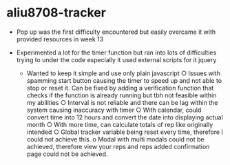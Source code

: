 # aliu8708-tracker

- Pop up was the first difficulty encountered but easily overcame it with provided resources in week 13
	
- Experimented a lot for the timer function but ran into lots of difficulties trying to under the code especially it used external scripts for it jquery 
    -  Wanted to keep it simple and use only plain javascript
	○ Issues with spamming start button causing the timer to speed up and not able to stop or reset it. Can be fixed by adding a verification function that checks if the function is already running but tbh not feasible within my abilities
	○ Interval is not reliable and there can be lag within the system causing inaccuracy with timer
	○ With calendar, could convert time into 12 hours and convert the date into displaying actual month
	○ With more time, can calculate totals of rep like originally intended
	○ Global tracker variable being reset every time, therefore I could not achieve this.
    o Modal with multi modals could not be achieved, therefore view your reps and reps added confirmation page could not be achieved.